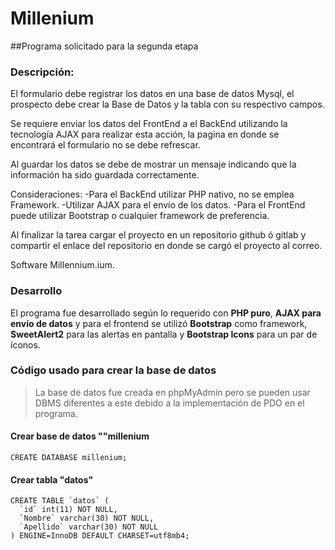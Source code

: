 # Millenium
##Programa solicitado para la segunda etapa

### Descripción:
El formulario debe registrar los datos en una base de datos Mysql, el prospecto debe crear la Base de Datos y la tabla con su respectivo campos.

Se requiere enviar los datos del FrontEnd a el BackEnd utilizando la tecnología AJAX  para realizar esta acción, la pagina en donde se encontrará el formulario no se debe refrescar.

Al guardar los datos se debe de mostrar un mensaje indicando que la información ha sido guardada correctamente.

Consideraciones:
-Para el BackEnd utilizar PHP nativo, no se emplea Framework.
-Utilizar AJAX para el envío de los datos.
-Para el FrontEnd puede utilizar Bootstrap o cualquier framework de preferencia.

Al finalizar la tarea cargar el proyecto en un repositorio github ó gitlab y compartir el enlace del repositorio en donde se cargó el proyecto al correo.

Software Millennium.ium.
### Desarrollo
El programa fue desarrollado según lo requerido con **PHP puro**, **AJAX para envío de datos** y para el frontend se utilizó **Bootstrap** como framework, **SweetAlert2** para las alertas en pantalla y **Bootstrap Icons** para un par de íconos.

### Código usado para crear la base de datos
>La base de datos fue creada en phpMyAdmin pero se pueden usar DBMS diferentes a este debido a la implementación de PDO en el programa.

#### Crear base de datos ""millenium
```CREATE DATABASE millenium;```
#### Crear tabla "datos"
```
CREATE TABLE `datos` (
  `id` int(11) NOT NULL,
  `Nombre` varchar(30) NOT NULL,
  `Apellido` varchar(30) NOT NULL
) ENGINE=InnoDB DEFAULT CHARSET=utf8mb4;
```

